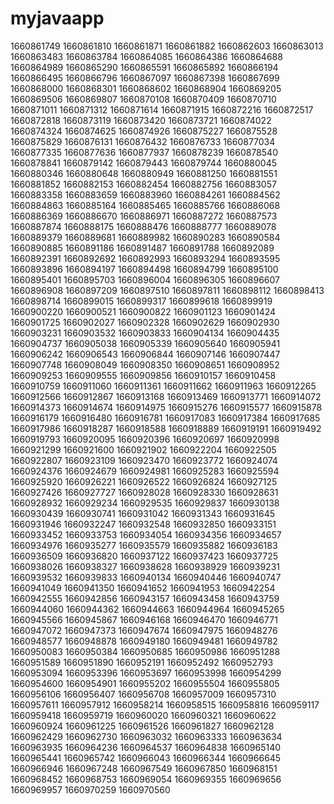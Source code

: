# myjavaapp









1660861749
1660861810
1660861871
1660861882
1660862603
1660863013
1660863483
1660863784
1660864085
1660864386
1660864688
1660864989
1660865290
1660865591
1660865892
1660866194
1660866495
1660866796
1660867097
1660867398
1660867699
1660868000
1660868301
1660868602
1660868904
1660869205
1660869506
1660869807
1660870108
1660870409
1660870710
1660871011
1660871312
1660871614
1660871915
1660872216
1660872517
1660872818
1660873119
1660873420
1660873721
1660874022
1660874324
1660874625
1660874926
1660875227
1660875528
1660875829
1660876131
1660876432
1660876733
1660877034
1660877335
1660877636
1660877937
1660878239
1660878540
1660878841
1660879142
1660879443
1660879744
1660880045
1660880346
1660880648
1660880949
1660881250
1660881551
1660881852
1660882153
1660882454
1660882756
1660883057
1660883358
1660883659
1660883960
1660884261
1660884562
1660884863
1660885164
1660885465
1660885766
1660886068
1660886369
1660886670
1660886971
1660887272
1660887573
1660887874
1660888175
1660888476
1660888777
1660889078
1660889379
1660889681
1660889982
1660890283
1660890584
1660890885
1660891186
1660891487
1660891788
1660892089
1660892391
1660892692
1660892993
1660893294
1660893595
1660893896
1660894197
1660894498
1660894799
1660895100
1660895401
1660895703
1660896004
1660896305
1660896607
1660896908
1660897209
1660897510
1660897811
1660898112
1660898413
1660898714
1660899015
1660899317
1660899618
1660899919
1660900220
1660900521
1660900822
1660901123
1660901424
1660901725
1660902027
1660902328
1660902629
1660902930
1660903231
1660903532
1660903833
1660904134
1660904435
1660904737
1660905038
1660905339
1660905640
1660905941
1660906242
1660906543
1660906844
1660907146
1660907447
1660907748
1660908049
1660908350
1660908651
1660908952
1660909253
1660909555
1660909856
1660910157
1660910458
1660910759
1660911060
1660911361
1660911662
1660911963
1660912265
1660912566
1660912867
1660913168
1660913469
1660913771
1660914072
1660914373
1660914674
1660914975
1660915276
1660915577
1660915878
1660916179
1660916480
1660916781
1660917083
1660917384
1660917685
1660917986
1660918287
1660918588
1660918889
1660919191
1660919492
1660919793
1660920095
1660920396
1660920697
1660920998
1660921299
1660921600
1660921902
1660922204
1660922505
1660922807
1660923109
1660923470
1660923772
1660924074
1660924376
1660924679
1660924981
1660925283
1660925594
1660925920
1660926221
1660926522
1660926824
1660927125
1660927426
1660927727
1660928028
1660928330
1660928631
1660928932
1660929234
1660929535
1660929837
1660930138
1660930439
1660930741
1660931042
1660931343
1660931645
1660931946
1660932247
1660932548
1660932850
1660933151
1660933452
1660933753
1660934054
1660934356
1660934657
1660934976
1660935277
1660935579
1660935882
1660936183
1660936509
1660936820
1660937122
1660937423
1660937725
1660938026
1660938327
1660938628
1660938929
1660939231
1660939532
1660939833
1660940134
1660940446
1660940747
1660941049
1660941350
1660941652
1660941953
1660942254
1660942555
1660942856
1660943157
1660943458
1660943759
1660944060
1660944362
1660944663
1660944964
1660945265
1660945566
1660945867
1660946168
1660946470
1660946771
1660947072
1660947373
1660947674
1660947975
1660948276
1660948577
1660948878
1660949180
1660949481
1660949782
1660950083
1660950384
1660950685
1660950986
1660951288
1660951589
1660951890
1660952191
1660952492
1660952793
1660953094
1660953396
1660953697
1660953998
1660954299
1660954600
1660954901
1660955202
1660955504
1660955805
1660956106
1660956407
1660956708
1660957009
1660957310
1660957611
1660957912
1660958214
1660958515
1660958816
1660959117
1660959418
1660959719
1660960020
1660960321
1660960622
1660960924
1660961225
1660961526
1660961827
1660962128
1660962429
1660962730
1660963032
1660963333
1660963634
1660963935
1660964236
1660964537
1660964838
1660965140
1660965441
1660965742
1660966043
1660966344
1660966645
1660966946
1660967248
1660967549
1660967850
1660968151
1660968452
1660968753
1660969054
1660969355
1660969656
1660969957
1660970259
1660970560
